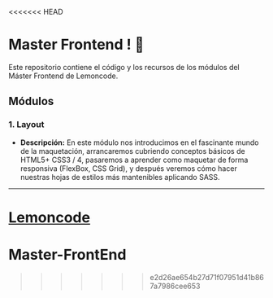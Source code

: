 <<<<<<< HEAD
# Master Frontend ! :lemon:

Este repositorio contiene el código y los recursos de los módulos del Máster Frontend de Lemoncode.

## Módulos

### 1. Layout

- **Descripción:** En este módulo nos introducimos en el fascinante mundo de la maquetación, arrancaremos cubriendo conceptos básicos de HTML5+ CSS3 / 4, pasaremos a aprender como maquetar de forma responsiva (FlexBox, CSS Grid), y después veremos cómo hacer nuestras hojas de estilos más mantenibles aplicando SASS.

---

[Lemoncode](https://lemoncode.net/master-frontend#master-frontend/inicio)
=======
# Master-FrontEnd

>>>>>>> e2d26ae654b27d71f07951d41b867a7986cee653
